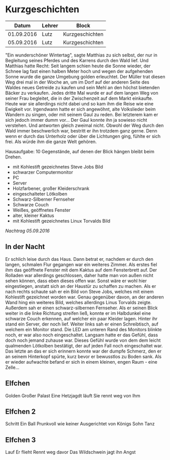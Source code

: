# Kurzgeschichten

Datum      | Lehrer | Block
-----------|--------|------
01.09.2016 | Lutz   | Kurzgeschichten
05.09.2016 | Lutz   | Kurzgeschichten

"Ein wunderschöner Wintertag", sagte Matthias zu sich selbst, der nur in Begleitung seines Pferdes und des Karrens durch den Wald lief.
Und Matthias hatte Recht: Seit langem schien heute die Sonne wieder, der Schnee lag fast einen halben Meter hoch und wegen der aufgehenden
Sonne wurde die ganze Umgebung golden erleuchtet. Der Müller trat diesen Weg drei mal in der Woche an, um im Dorf auf der anderen Seite
des Waldes neues Getreide zu kaufen und sein Mehl an den höchst bietenden Bäcker zu verkaufen. Jedes dritte Mal wurde er auf dem langen
Weg von seiner Frau begleitet, die in der Zwischenzeit auf dem Markt einkaufte. Heute war sie allerdings nicht dabei und so kam ihm die
Reise wie eine Ewigkeit vor. Irgendwann hatte er sich angewöhnt, alte Volkslieder beim Wandern zu singen, oder mit seinem Gaul zu reden.
Bei letzterem kam er sich jedoch immer dumm vor... Der Gaul konnte ihn ja sowieso nicht verstehen. Und antworten gleich zweimal nicht.
Obwohl der Weg durch den Wald immer beschwerlich war, bestritt er ihn trotzdem ganz gerne. Denn wenn er durch das Unterholz oder über die
Lichtungen ging, fühlte er sich frei. Als würde ihm die ganze Welt gehören.


Hausaufgabe:
10 Gegenstände, auf denen der Blick hängen bleibt beim Drehen.

- mit Kohlestift gezeichnetes Steve Jobs Bild
- schwarzer Computermonitor
- PC
- Server
- Holzfarbener, großer Kleiderschrank
- eingeschalteter Lötkolben
- Schwarz-Silberner Fernseher
- Schwarze Couch
- Weißes, geöffnetes Fenster
- alter, kleiner Kaktus
- mit Kohlestift gezeichnetes Linux Torvalds Bild


*Nachtrag 05.09.2016*

## In der Nacht

Er schlich leise durch das Haus. Dann betrat er, nachdem er durch den langen, schmalen Flur gegangen war ein weiteres Zimmer. Als erstes fiel ihm das
geöffnete Fenster mit dem Kaktus auf dem Fensterbrett auf. Der Rolladen war allerdings geschlossen, daher hatte man von außen nicht sehen können, dass
eben dieses offen war. Sonst wäre er wohl hier eingestiegen, anstatt sich an der Haustür zu schaffen zu machen. Als er nach rechts schaute sah er ein
Bild von Steve Jobs, welches mit einem Kohlestift gezeichnet worden war. Genau gegenüber davon, an der anderen Wand hing ein weiteres Bild, welches
allerdings Linus Torvalds zeigte. Außerdem sah er einen schwarz-silbernen Fernseher. Als er seinen Blick weiter in die linke Richtung streifen ließ,
konnte er im Halbdunkel eine schwarze Couch erkennen, auf welcher ein paar Kleider lagen. Hinter ihr stand ein Server, der noch lief. Weiter links
sah er einen Schreibtisch, auf welchem ein Monitor stand. Die LED am unteren Rand des Monitors blinkte noch, er war also noch eingeschaltet. Langsam
hatte er das Gefühl, dass doch noch jemand zuhause war. Dieses Gefühl wurde von dem dem leicht qualmenden Lötkolben bestätigt, der auf jeden Fall noch
eingeschaltet war. Das letzte an das er sich erinnern konnte war der dumpfe Schmerz, den er an seinem Hinterkopf spürte, kurz bevor er bewusstlos zu
Boden sank. Als er wieder aufwachte befand er sich in einem kleinen, engen Raum - eine Zelle...

## Elfchen

Golden
Großer Palast
Eine Hetzjagdt läuft
Sie rennt weg von
Ihm

## Elfchen 2

Schritt
Ein Ball
Prunkvoll wie keiner
Ausgerichtet von Königs Sohn
Tanz

## Elfchen 3

Lauf
Er flieht
Rennt weg davor
Das Wildschwein jagt ihn
Angst

